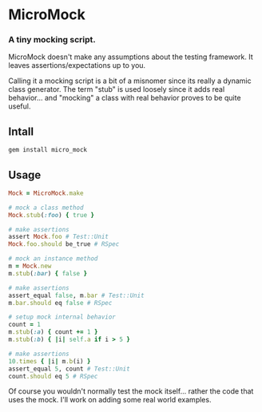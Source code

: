 # MicroMock

### A tiny mocking script.

MicroMock doesn't make any assumptions about the testing framework.
It leaves assertions/expectations up to you.

Calling it a mocking script is a bit of a misnomer
since its really a dynamic class generator.
The term "stub" is used loosely since it adds real behavior...
and "mocking" a class with real behavior proves to be quite useful.

## Intall
```bash
gem install micro_mock
```

## Usage
```ruby
Mock = MicroMock.make

# mock a class method
Mock.stub(:foo) { true }

# make assertions
assert Mock.foo # Test::Unit
Mock.foo.should be_true # RSpec

# mock an instance method
m = Mock.new
m.stub(:bar) { false }

# make assertions
assert_equal false, m.bar # Test::Unit
m.bar.should eq false # RSpec

# setup mock internal behavior
count = 1
m.stub(:a) { count += 1 }
m.stub(:b) { |i| self.a if i > 5 }

# make assertions
10.times { |i| m.b(i) }
assert_equal 5, count # Test::Unit
count.should eq 5 # RSpec
```

Of course you wouldn't normally test the mock itself... rather the code that uses the mock.
I'll work on adding some real world examples.
